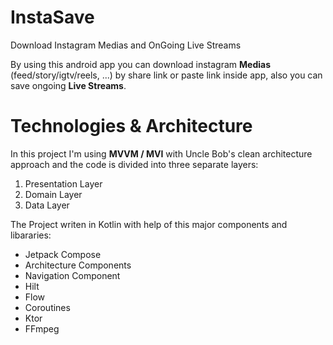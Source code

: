 # InstaSave
Download Instagram Medias and OnGoing Live Streams

By using this android app you can download instagram **Medias** (feed/story/igtv/reels, ...) by share link or paste link inside app, also you can save ongoing **Live Streams**.

# Technologies & Architecture
In this project I'm using **MVVM / MVI** with Uncle Bob's clean architecture approach and the code is divided into three separate layers:

1. Presentation Layer
2. Domain Layer
3. Data Layer

The Project writen in Kotlin with help of this major components and libararies:

* Jetpack Compose
* Architecture Components
* Navigation Component
* Hilt
* Flow
* Coroutines
* Ktor
* FFmpeg
